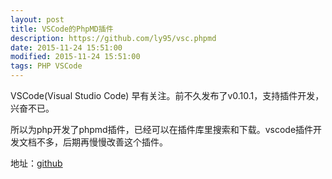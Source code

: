 ```yaml
---
layout: post
title: VSCode的PhpMD插件
description: https://github.com/ly95/vsc.phpmd
date: 2015-11-24 15:51:00
modified: 2015-11-24 15:51:00
tags: PHP VSCode
---
```


VSCode(Visual Studio Code) 早有关注。前不久发布了v0.10.1，支持插件开发，兴奋不已。

所以为php开发了phpmd插件，已经可以在插件库里搜索和下载。vscode插件开发文档不多，后期再慢慢改善这个插件。

地址：[github](https://github.com/ly95/vsc.phpmd)
